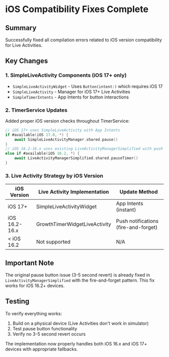 # iOS Compatibility Fixes Complete

## Summary

Successfully fixed all compilation errors related to iOS version compatibility for Live Activities.

## Key Changes

### 1. SimpleLiveActivity Components (iOS 17+ only)
- `SimpleLiveActivityWidget` - Uses `Button(intent:)` which requires iOS 17
- `SimpleLiveActivity` - Manager for iOS 17+ Live Activities  
- `SimpleTimerIntents` - App Intents for button interactions

### 2. TimerService Updates
Added proper iOS version checks throughout TimerService:

```swift
// iOS 17+ uses SimpleLiveActivity with App Intents
if #available(iOS 17.0, *) {
    await SimpleLiveActivityManager.shared.pause()
} 
// iOS 16.2-16.x uses existing LiveActivityManagerSimplified with push notifications
else if #available(iOS 16.2, *) {
    await LiveActivityManagerSimplified.shared.pauseTimer()
}
```

### 3. Live Activity Strategy by iOS Version

| iOS Version | Live Activity Implementation | Update Method |
|------------|----------------------------|---------------|
| iOS 17+ | SimpleLiveActivityWidget | App Intents (instant) |
| iOS 16.2-16.x | GrowthTimerWidgetLiveActivity | Push notifications (fire-and-forget) |
| < iOS 16.2 | Not supported | N/A |

## Important Note

The original pause button issue (3-5 second revert) is already fixed in `LiveActivityManagerSimplified` with the fire-and-forget pattern. This fix works for iOS 16.2+ devices.

## Testing

To verify everything works:
1. Build on a physical device (Live Activities don't work in simulator)
2. Test pause button functionality
3. Verify no 3-5 second revert occurs

The implementation now properly handles both iOS 16.x and iOS 17+ devices with appropriate fallbacks.